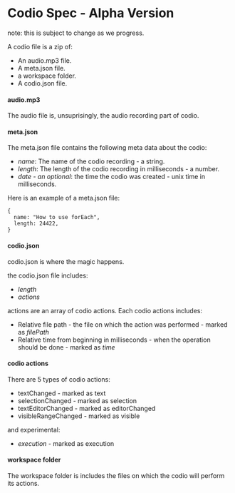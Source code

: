 # Codio Spec - Alpha Version
note: this is subject to change as we progress.

A codio file is a zip of:

- An audio.mp3 file.
- A meta.json file.
- a workspace folder.
- A codio.json file.

#### audio.mp3
The audio file is, unsuprisingly, the audio recording part of codio.

#### meta.json
The meta.json file contains the following meta data about the codio:

* *name*: The name of the codio recording - a string.
* *length*: The length of the codio recording in milliseconds - a number.
* *date - an optional*: the time the codio was created - unix time in milliseconds.

Here is an example of a meta.json file:
```
{
  name: "How to use forEach",
  length: 24422,
}
```

#### codio.json

codio.json is where the  magic happens.

the codio.json file includes:
* *length*
* *actions*

actions are an array of codio actions.
Each codio actions includes:
* Relative file path - the file on which the action was performed - marked as *filePath*
* Relative time from beginning in milliseconds - when the operation should be done - marked as *time*

#### codio actions
There are 5 types of codio actions:
* textChanged - marked as text
* selectionChanged - marked as selection
* textEditorChanged - marked as editorChanged
* visibleRangeChanged - marked as visible

and experimental:
* *execution* - marked as execution



#### workspace folder

The workspace folder is includes the files on which the codio will perform its actions.
